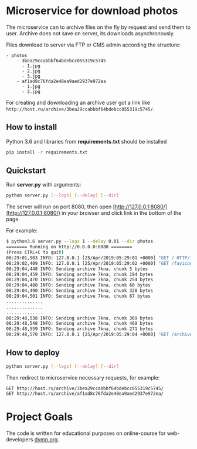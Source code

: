 # Microservice for download photos

The microservice can to archive files on the fly by request and send them
to user. Archive does not save on server, its downloads asynchronously.

Files download to server via FTP or CMS admin according the structure:
```
- photos
    - 3bea29ccabbbf64bdebcc055319c5745
      - 1.jpg
      - 2.jpg
      - 3.jpg
    - af1ad8c76fda2e48ea9aed2937e972ea
      - 1.jpg
      - 2.jpg
```

For creating and downloading an archive user got a link like
`http://host.ru/archive/3bea29ccabbbf64bdebcc055319c5745/`.


## How to install

Python 3.6 and libraries from **requirements.txt** should be installed

```bash
pip install -r requirements.txt
```


## Quickstart

Run **server.py** with arguments:

```bash
python server.py [--logs] [--delay] [--dir]
```

The server will run on port 8080, then open [http://127.0.0.1:8080/](http://127.0.0.1:8080/)
in your browser and click link in the bottom of the page.

For example:
```bash
$ python3.6 server.py --logs 1 --delay 0.01 --dir photos
======== Running on http://0.0.0.0:8080 ========
(Press CTRL+C to quit)
08:29:01,903 INFO: 127.0.0.1 [25/Apr/2019:05:29:01 +0000] "GET / HTTP/1.1" 200 4379 "-" "Mozilla/5.0 (X11; Linux x86_64) AppleWebKit/537.36 (KHTML, like Gecko) Chrome/73.0.3683.86 Safari/537.36"
08:29:02,409 INFO: 127.0.0.1 [25/Apr/2019:05:29:02 +0000] "GET /favicon.ico HTTP/1.1" 404 172 "http://0.0.0.0:8080/" "Mozilla/5.0 (X11; Linux x86_64) AppleWebKit/537.36 (KHTML, like Gecko) Chrome/73.0.3683.86 Safari/537.36"
08:29:04,448 INFO: Sending archive 7kna, chunk 5 bytes
08:29:04,459 INFO: Sending archive 7kna, chunk 194 bytes
08:29:04,470 INFO: Sending archive 7kna, chunk 254 bytes
08:29:04,480 INFO: Sending archive 7kna, chunk 60 bytes
08:29:04,490 INFO: Sending archive 7kna, chunk 328 bytes
08:29:04,501 INFO: Sending archive 7kna, chunk 67 bytes
..............
..............
..............
08:29:48,538 INFO: Sending archive 7kna, chunk 369 bytes
08:29:48,548 INFO: Sending archive 7kna, chunk 469 bytes
08:29:48,559 INFO: Sending archive 7kna, chunk 271 bytes
08:29:48,570 INFO: 127.0.0.1 [25/Apr/2019:05:29:04 +0000] "GET /archive/7kna/ HTTP/1.1" 200 1157301 "http://0.0.0.0:8080/" "Mozilla/5.0 (X11; Linux x86_64) AppleWebKit/537.36 (KHTML, like Gecko) Chrome/73.0.3683.86 Safari/537.36"
```


## How to deploy

```bash
python server.py [--logs] [--delay] [--dir]
```

Then redirect to microservice necessary requests, for example:

```
GET http://host.ru/archive/3bea29ccabbbf64bdebcc055319c5745/
GET http://host.ru/archive/af1ad8c76fda2e48ea9aed2937e972ea/
```


# Project Goals

The code is written for educational purposes on online-course for
web-developers [dvmn.org](https://dvmn.org/).
